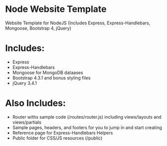 # Node Website Template
 Website Template for NodeJS (Includes Express, Express-Handlebars, Mongoose, Bootstrap 4, jQuery)

# Includes:
- Express
- Express-Handlebars
- Mongoose for MongoDB dataases
- Bootstrap 4.3.1 and bonus styling files
- jQuery 3.4.1
 
# Also Includes:
- Router withs sample code (/routes/router.js) including views/layouts and views/partials
- Sample pages, headers, and footers for you to jump in and start creating
- Reference page for Express-Handlebars Helpers
- Public folder for CSS/JS resources (/public)
